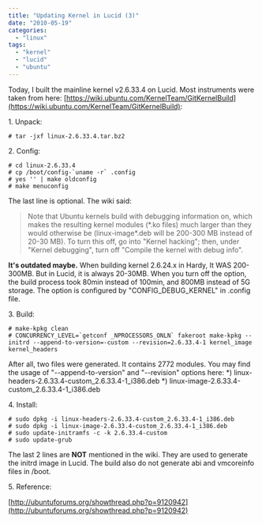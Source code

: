 ```yaml
---
title: "Updating Kernel in Lucid (3)"
date: "2010-05-19"
categories: 
  - "linux"
tags: 
  - "kernel"
  - "lucid"
  - "ubuntu"
---
```


Today, I built the mainline kernel v2.6.33.4 on Lucid. Most instruments were taken from here: [https://wiki.ubuntu.com/KernelTeam/GitKernelBuild](https://wiki.ubuntu.com/KernelTeam/GitKernelBuild):

1\. Unpack:

```
# tar -jxf linux-2.6.33.4.tar.bz2
```

2\. Config:

```
# cd linux-2.6.33.4
# cp /boot/config-`uname -r` .config
# yes '' | make oldconfig
# make menuconfig
```

The last line is optional. The wiki said:

> Note that Ubuntu kernels build with debugging information on, which makes the resulting kernel modules (\*.ko files) much larger than they would otherwise be (linux-image\*.deb will be 200-300 MB instead of 20-30 MB). To turn this off, go into "Kernel hacking"; then, under "Kernel debugging", turn off "Compile the kernel with debug info".

**It's outdated maybe.** When building kernel 2.6.24.x in Hardy, It WAS 200-300MB. But in Lucid, it is always 20-30MB. When you turn off the option, the build process took 80min instead of 100min, and 800MB instead of 5G storage. The option is configured by "CONFIG\_DEBUG\_KERNEL" in .config file.

3\. Build:

```
# make-kpkg clean
# CONCURRENCY_LEVEL=`getconf _NPROCESSORS_ONLN` fakeroot make-kpkg --initrd --append-to-version=-custom --revision=2.6.33.4-1 kernel_image kernel_headers
```

After all, two files were generated. It contains 2772 modules. You may find the usage of "--append-to-version" and "--revision" options here: \*) linux-headers-2.6.33.4-custom\_2.6.33.4-1\_i386.deb \*) linux-image-2.6.33.4-custom\_2.6.33.4-1\_i386.deb

4\. Install:

```
# sudo dpkg -i linux-headers-2.6.33.4-custom_2.6.33.4-1_i386.deb
# sudo dpkg -i linux-image-2.6.33.4-custom_2.6.33.4-1_i386.deb
# sudo update-initramfs -c -k 2.6.33.4-custom
# sudo update-grub
```

The last 2 lines are **NOT** mentioned in the wiki. They are used to generate the initrd image in Lucid. The build also do not generate abi and vmcoreinfo files in /boot.

5\. Reference:

[http://ubuntuforums.org/showthread.php?p=9120942](http://ubuntuforums.org/showthread.php?p=9120942)
